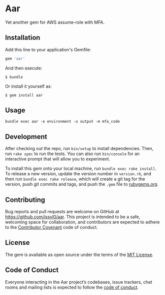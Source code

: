 # Aar

Yet another gem for AWS assume-role with MFA.

## Installation

Add this line to your application's Gemfile:

```ruby
gem 'aar'
```

And then execute:

    $ bundle

Or install it yourself as:

    $ gem install aar

## Usage

`bundle exec aar -e environment -o output -m mfa_code`

## Development

After checking out the repo, run `bin/setup` to install dependencies. Then, run `rake spec` to run the tests. You can also run `bin/console` for an interactive prompt that will allow you to experiment.

To install this gem onto your local machine, run `bundle exec rake install`. To release a new version, update the version number in `version.rb`, and then run `bundle exec rake release`, which will create a git tag for the version, push git commits and tags, and push the `.gem` file to [rubygems.org](https://rubygems.org).

## Contributing

Bug reports and pull requests are welcome on GitHub at https://github.com/issyl0/aar. This project is intended to be a safe, welcoming space for collaboration, and contributors are expected to adhere to the [Contributor Covenant](http://contributor-covenant.org) code of conduct.

## License

The gem is available as open source under the terms of the [MIT License](https://opensource.org/licenses/MIT).

## Code of Conduct

Everyone interacting in the Aar project’s codebases, issue trackers, chat rooms and mailing lists is expected to follow the [code of conduct](https://github.com/issyl0/aar/blob/master/CODE_OF_CONDUCT.md).
